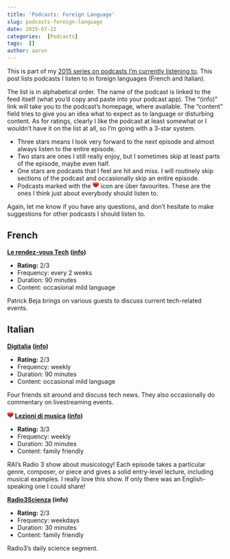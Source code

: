 ```yaml
---
title: 'Podcasts: Foreign Language'
slug: podcasts-foreign-language
date: 2015-07-22
categories:  [Podcasts]
tags:  []
author: aaron
---
```


This is part of my [2015 series on podcasts I’m currently listening to](../podcasts-what-im-listening-to-2015). This post lists podcasts I listen to in foreign languages (French and Italian).

The list is in alphabetical order. The name of the podcast is linked to the feed itself (what you’d copy and paste into your podcast app). The “(info)” link will take you to the podcast’s homepage, where available. The “content” field tries to give you an idea what to expect as to language or disturbing content. As for ratings, clearly I like the podcast at least somewhat or I wouldn’t have it on the list at all, so I’m going with a 3-star system.

- Three stars means I look very forward to the next episode and almost always listen to the entire episode.
- Two stars are ones I still really enjoy, but I sometimes skip at least parts of the episode, maybe even half.
- One stars are podcasts that I feel are hit and miss. I will routinely skip sections of the podcast and occasionally skip an entire episode.
- Podcasts marked with the ![package_favorite](/images/package_favorite.png) icon are über favourites. These are the ones I think just about everybody should listen to.

Again, let me know if you have any questions, and don’t hesitate to make suggestions for other podcasts I should listen to.

## French

**[Le rendez-vous Tech](http://feeds2.feedburner.com/lerendezvoustech) ([info](http://frenchspin.com))**

- **Rating:** 2/3
- Frequency: every 2 weeks
- Duration: 90 minutes
- Content: occasional mild language

Patrick Beja brings on various guests to discuss current tech-related events.

## Italian

**[Digitalia](http://digitalia.fm/digitalia.xml) ([info](http://digitalia.fm/))**

- **Rating:** 2/3
- Frequency: weekly
- Duration: 90 minutes
- Content: occasional mild language

Four friends sit around and discuss tech news. They also occasionally do commentary on livestreaming events.

**![package_favorite](/images/package_favorite.png) [Lezioni di musica](http://www.radio.rai.it/radio3/podcast/rssradio3.jsp?id=5539) ([info](http://www.radio3.rai.it/dl/radio3/programmi/PublishingBlock-4e02a2ec-4046-486f-b7b2-54b8a5ab86ab.html))**

- **Rating:** 3/3
- Frequency: weekly
- Duration: 30 minutes
- Content: family friendly

RAI’s Radio 3 show about musicology! Each episode takes a particular genre, composer, or piece and gives a solid entry-level lecture, including musical examples. I really love this show. If only there was an English-speaking one I could share!

**[Radio3Scienza](http://www.radio.rai.it/radio3/podcast/rssradio3.jsp?id=273) (info)**

- **Rating:** 2/3
- Frequency: weekdays
- Duration: 30 minutes
- Content: family friendly

Radio3’s daily science segment.
